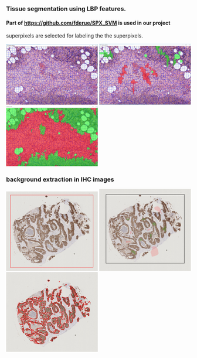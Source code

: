 ### Tissue segmentation using LBP features.
#### Part of https://github.com/fderue/SPX_SVM is used in our project
superpixels are selected for labeling the the superpixels.
<p float="center">
  <img src=https://github.com/FaribaDkh/TS/blob/master/SLICImage.PNG width="250" />
  <img src=https://github.com/FaribaDkh/TS/blob/master/sampling.PNG width="250" /> 
  <img src=https://github.com/FaribaDkh/TS/blob/master/SVMClassification.PNG width="250" />
</p>


### background extraction in IHC images

<p float="center">
  <img src=https://github.com/FaribaDkh/TS/blob/master/ts1.PNG width="250" />
  <img src=https://github.com/FaribaDkh/TS/blob/master/tstrain.PNG width="250" /> 
  <img src=https://github.com/FaribaDkh/TS/blob/master/tsresult.PNG width="250" />
</p>


